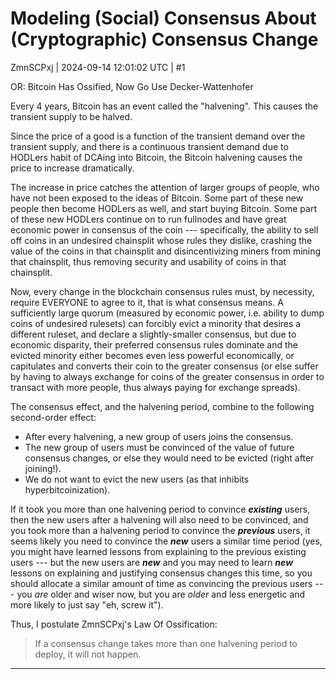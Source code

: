 # Modeling (Social) Consensus About (Cryptographic) Consensus Change

ZmnSCPxj | 2024-09-14 12:01:02 UTC | #1

OR: Bitcoin Has Ossified, Now Go Use Decker-Wattenhofer

Every 4 years, Bitcoin has an event called the "halvening".  This causes the transient supply to be halved.

Since the price of a good is a function of the transient demand over the transient supply, and there is a continuous transient demand due to HODLers habit of DCAing into Bitcoin, the Bitcoin halvening causes the price to increase dramatically.

The increase in price catches the attention of larger groups of people, who have not been exposed to the ideas of Bitcoin.  Some part of these new people then become HODLers as well, and start buying Bitcoin.  Some part of these new HODLers continue on to run fullnodes and have great economic power in consensus of the coin --- specifically, the ability to sell off coins in an undesired chainsplit whose rules they dislike, crashing the value of the coins in that chainsplit and disincentivizing miners from mining that chainsplit, thus removing security and usability of coins in that chainsplit.

Now, every change in the blockchain consensus rules must, by necessity, require EVERYONE to agree to it, that is what consensus means.  A sufficiently large quorum (measured by economic power, i.e. ability to dump coins of undesired rulesets) can forcibly evict a minority that desires a different ruleset, and declare a slightly-smaller consensus, but due to economic disparity, their preferred consensus rules dominate and the evicted minority either becomes even less powerful economically, or capitulates and converts their coin to the greater consensus (or else suffer by having to always exchange for coins of the greater consensus in order to transact with more people, thus always paying for exchange spreads).

The consensus effect, and the halvening period, combine to the following second-order effect:

* After every halvening, a new group of users joins the consensus.
* The new group of users must be convinced of the value of future consensus changes, or else they would need to be evicted (right after joining!).
* We do not want to evict the new users (as that inhibits hyperbitcoinization).

If it took you more than one halvening period to convince ***existing*** users, then the new users after a halvening will also need to be convinced, and you took more than a halvening period to convince the ***previous*** users, it seems likely you need to convince the ***new*** users a similar time period (yes, you might have learned lessons from explaining to the previous existing users --- but the new users are ***new*** and you may need to learn ***new*** lessons on explaining and justifying consensus changes this time, so you should allocate a similar amount of time as convincing the previous users --- you *are* older and wiser now, but you are *older* and less energetic and more likely to just say "eh, screw it").

Thus, I postulate ZmnSCPxj's Law Of Ossification:

> If a consensus change takes more than one halvening period to deploy, it will not happen.

-------------------------

